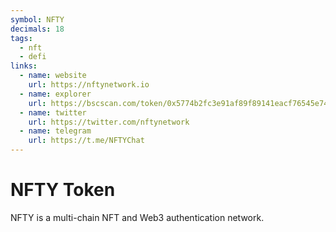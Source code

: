```yaml
---
symbol: NFTY
decimals: 18
tags:
  - nft
  - defi
links:
  - name: website
    url: https://nftynetwork.io
  - name: explorer
    url: https://bscscan.com/token/0x5774b2fc3e91af89f89141eacf76545e74265982
  - name: twitter
    url: https://twitter.com/nftynetwork
  - name: telegram
    url: https://t.me/NFTYChat
---
```


# NFTY Token

NFTY is a multi-chain NFT and Web3 authentication network.
